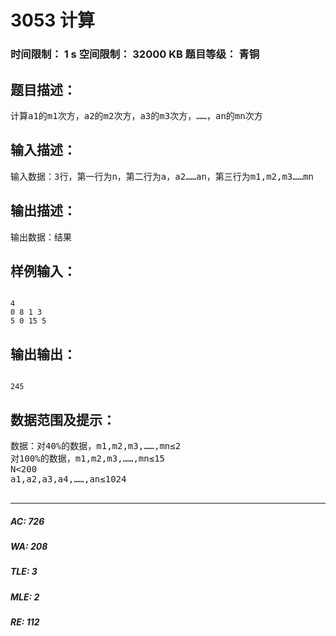 # 3053 计算   
### 时间限制： 1 s     空间限制： 32000 KB     题目等级： 青铜  
## 题目描述：  

<pre>
计算a1的m1次方，a2的m2次方，a3的m3次方，……，an的mn次方
</pre>
  
  
## 输入描述：  

<pre>
输入数据：3行，第一行为n，第二行为a，a2……an，第三行为m1,m2,m3……mn
</pre>
  
  
## 输出描述：  

<pre>
输出数据：结果
</pre>
  
  
## 样例输入：  

<pre><code>
4
0 8 1 3
5 0 15 5
</code></pre>
  
  
## 输出输出：  

<pre><code>
245
</code></pre>
  
  
## 数据范围及提示：  

<pre>
数据：对40%的数据，m1,m2,m3,……,mn≤2
对100%的数据，m1,m2,m3,……,mn≤15
N<200
a1,a2,a3,a4,……,an≤1024
 
</pre>
  
  
***  

##### AC: 726  
##### WA: 208  
##### TLE: 3  
##### MLE: 2  
##### RE: 112  
